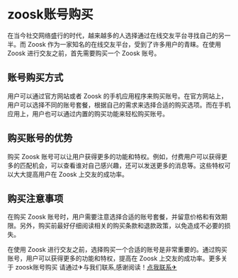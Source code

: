 # zoosk账号购买

在当今社交网络盛行的时代，越来越多的人选择通过在线交友平台寻找自己的另一半。而 Zoosk 作为一家知名的在线交友平台，受到了许多用户的青睐。在使用 Zoosk 进行交友之前，首先需要购买一个 Zoosk 账号。

## 账号购买方式

用户可以通过官方网站或者 Zoosk 的手机应用程序来购买账号。在官方网站上，用户可以选择不同的账号套餐，根据自己的需求来选择合适的购买选项。而在手机应用上，用户也可以通过内置的购买功能来轻松购买账号。

## 购买账号的优势

购买 Zoosk 账号可以让用户获得更多的功能和特权。例如，付费用户可以获得更多的匹配机会，可以查看谁对自己感兴趣，还可以发送更多的消息等。这些特权可以大大提高用户在 Zoosk 上交友的成功率。

## 购买注意事项

在购买 Zoosk 账号时，用户需要注意选择合适的账号套餐，并留意价格和有效期限。另外，购买前最好仔细阅读相关的购买条款和退款政策，以免造成不必要的损失。

在使用 Zoosk 进行交友之前，选择购买一个合适的账号是非常重要的。通过购买账号，用户可以获得更多的功能和特权，提高在 Zoosk 上交友的成功率。更多关于 zoosk账号购买 请通过✈与我们联系,感谢阅读！[点我联系✈](https://en.k02.cc)